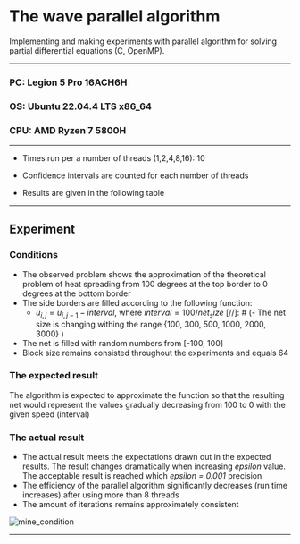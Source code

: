 # The wave parallel algorithm 

Implementing and making experiments with parallel algorithm for solving partial differential equations (C, OpenMP).

---

### PC: Legion 5 Pro 16ACH6H
### OS: Ubuntu 22.04.4 LTS x86_64
### CPU: AMD Ryzen 7 5800H

---

- Times run per a number of threads (1,2,4,8,16): 10 

- Confidence intervals are counted for each number of threads

- Results are given in the following table

---
## Experiment

### Conditions 

- The observed problem shows the approximation of the theoretical problem of heat spreading from 100 degrees at the top border to 0 degrees at the bottom border
- The side borders are filled according to the following function:
  - $u_{i,j} = u_{i,j-1} - interval$, where $interval = 100 / net_size$
    [//]: # (- The net size is changing withing the range {100, 300, 500, 1000, 2000, 3000} )
- The net is filled with random numbers from [-100, 100]
- Block size remains consisted throughout the experiments and equals 64
### The expected result
The algorithm is expected to approximate the function so that the resulting net would represent the values gradually decreasing from 100 to 0 with the given speed (interval)

### The actual result
- The actual result meets the expectations drawn out in the expected results. The result changes dramatically when increasing _epsilon_ value. The acceptable result is reached which _epsilon = 0.001_ precision
- The efficiency of the parallel algorithm significantly decreases (run time increases) after using more than 8 threads
- The amount of iterations remains approximately consistent 

![mine_condition](https://github.com/AlexShmak/math-it/assets/113236455/c9525619-32ea-45fb-a212-6f9910c428a3)


---


